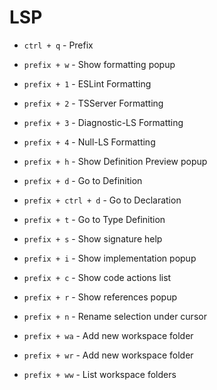 # LSP

- `ctrl + q` - Prefix

- `prefix + w` - Show formatting popup
- `prefix + 1` - ESLint Formatting
- `prefix + 2` - TSServer Formatting
- `prefix + 3` - Diagnostic-LS Formatting
- `prefix + 4` - Null-LS Formatting

- `prefix + h` - Show Definition Preview popup
- `prefix + d` - Go to Definition
- `prefix + ctrl + d` - Go to Declaration
- `prefix + t` - Go to Type Definition

- `prefix + s` - Show signature help
- `prefix + i` - Show implementation popup
- `prefix + c` - Show code actions list
- `prefix + r` - Show references popup
- `prefix + n` - Rename selection under cursor
  
- `prefix + wa` - Add new workspace folder
- `prefix + wr` - Add new workspace folder
- `prefix + ww` - List workspace folders
